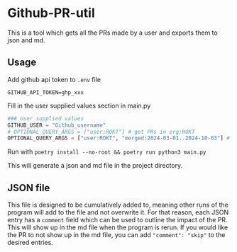# Github-PR-util

This is a tool which gets all the PRs made by a user and exports them to json and md.

## Usage

Add github api token to `.env` file
```
GITHUB_API_TOKEN=ghp_xxx
```

Fill in the user supplied values section in main.py
```py
### User supplied values
GITHUB_USER = "Github_username"
# OPTIONAL_QUERY_ARGS = ["user:ROKT"] # get PRs in org:ROKT
OPTIONAL_QUERY_ARGS = ["user:ROKT", "merged:2024-03-01..2024-10-03"] # get PRs in org:ROKT within a specified time range
```

Run with `poetry install --no-root && poetry run python3 main.py`

This will generate a json and md file in the project directory.

## JSON file

This file is designed to be cumulatively added to, meaning other runs of the program will add to the file and not overwrite it. For that reason, each JSON entry has a `comment` field which can be used to outline the impact of the PR. This will show up in the md file when the program is rerun. If you would like the PR to not show up in the md file, you can add `"comment": "skip"` to the desired entries.
